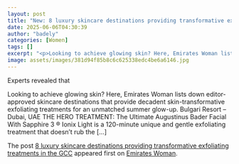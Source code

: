 ```yaml
---
layout: post
title: "New: 8 luxury skincare destinations providing transformative exfoliating treatments in the GCC"
date: 2025-06-06T04:30:39
author: "badely"
categories: [Women]
tags: []
excerpt: "<p>Looking to achieve glowing skin? Here, Emirates Woman lists down editor-approved skincare destinations that provide decadent skin-transformative ex"
image: assets/images/381d94f85b8c6c625338edc4be6a6146.jpg
---
```


Experts revealed that <p>Looking to achieve glowing skin? Here, Emirates Woman lists down editor-approved skincare destinations that provide decadent skin-transformative exfoliating treatments for an unmatched summer glow-up. Bulgari Resort – Dubai, UAE THE HERO TREATMENT: The Ultimate Augustinus Bader Facial With Sapphire 3 ® Ionix Light is a 120-minute unique and gentle exfoliating treatment that doesn’t rub the [&#8230;]</p>
<p>The post <a href="https://emirateswoman.com/8-luxury-skincare-destinations-providing-transformative-exfoliating-treatments/" rel="nofollow">8 luxury skincare destinations providing transformative exfoliating treatments in the GCC</a> appeared first on <a href="https://emirateswoman.com" rel="nofollow">Emirates Woman</a>.</p>

